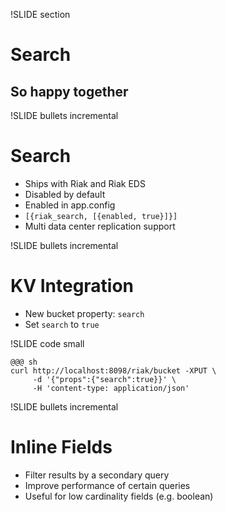!SLIDE section

# Search

## So happy together

!SLIDE bullets incremental

# Search

* Ships with Riak and Riak EDS
* Disabled by default
* Enabled in app.config
* `[{riak_search, [{enabled, true}]}]`
* Multi data center replication support

!SLIDE bullets incremental

# KV Integration

* New bucket property: `search`
* Set `search` to `true`

!SLIDE code small

    @@@ sh
    curl http://localhost:8098/riak/bucket -XPUT \
         -d '{"props":{"search":true}}' \
         -H 'content-type: application/json'

!SLIDE bullets incremental

# Inline Fields

* Filter results by a secondary query
* Improve performance of certain queries
* Useful for low cardinality fields (e.g. boolean)
